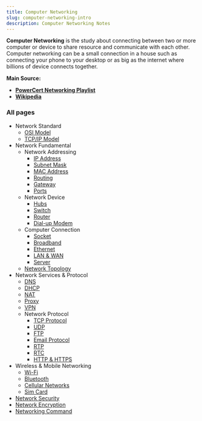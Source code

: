 ```yaml
---
title: Computer Networking
slug: computer-networking-intro
description: Computer Networking Notes
---
```


**Computer Networking** is the study about connecting between two or more computer or device to share resource and communicate with each other. Computer networking can be a small connection in a house such as connecting your phone to your desktop or as big as the internet where billions of device connects together.

**Main Source:**

- **[PowerCert Networking Playlist](https://www.youtube.com/playlist?list=PL7zRJGi6nMRzg0LdsR7F3olyLGoBcIvvg)**
- **[Wikipedia](https://www.wikipedia.org/)**

### All pages

- Network Standard
  - [OSI Model](/cs-notes/computer-networking/osi-model)
  - [TCP/IP Model](/cs-notes/computer-networking/tcp-ip-model)
- Network Fundamental
  - Network Addressing
    - [IP Address](/cs-notes/computer-networking/ip-address)
    - [Subnet Mask](/cs-notes/computer-networking/subnet-mask)
    - [MAC Address](/cs-notes/computer-networking/mac-address)
    - [Routing](/cs-notes/computer-networking/routing)
    - [Gateway](/cs-notes/computer-networking/gateway)
    - [Ports](/cs-notes/computer-networking/ports)
  - Network Device
    - [Hubs](/cs-notes/computer-networking/hubs)
    - [Switch](/cs-notes/computer-networking/switch)
    - [Router](/cs-notes/computer-networking/router)
    - [Dial-up Modem](/cs-notes/computer-networking/dial-up-modem)
  - Computer Connection
    - [Socket](/cs-notes/computer-networking/socket)
    - [Broadband](/cs-notes/computer-networking/broadband)
    - [Ethernet](/cs-notes/computer-networking/ethernet)
    - [LAN & WAN](/cs-notes/computer-networking/lan-wan)
    - [Server](/cs-notes/computer-networking/server)
  - [Network Topology](/cs-notes/computer-networking/network-topology)
- Network Services & Protocol
  - [DNS](/cs-notes/computer-networking/dns)
  - [DHCP](/cs-notes/computer-networking/dhcp)
  - [NAT](/cs-notes/computer-networking/nat)
  - [Proxy](/cs-notes/computer-networking/proxy)
  - [VPN](/cs-notes/computer-networking/vpn)
  - Network Protocol
    - [TCP Protocol](/cs-notes/computer-networking/tcp-protocol)
    - [UDP](/cs-notes/computer-networking/udp)
    - [FTP](/cs-notes/computer-networking/ftp)
    - [Email Protocol](/cs-notes/computer-networking/email-protocol)
    - [RTP](/cs-notes/computer-networking/rtp)
    - [RTC](/cs-notes/computer-networking/rtc)
    - [HTTP & HTTPS](/cs-notes/computer-networking/http-https)
- Wireless & Mobile Networking
  - [Wi-Fi](/cs-notes/computer-networking/wi-fi)
  - [Bluetooth](/cs-notes/computer-networking/bluetooth)
  - [Cellular Networks](/cs-notes/computer-networking/cellular-networking)
  - [Sim Card](/cs-notes/computer-networking/sim-card)
- [Network Security](/cs-notes/computer-networking/network-security)
- [Network Encryption](/cs-notes/computer-networking/network-encryption)
- [Networking Command](/cs-notes/computer-networking/networking-command)
